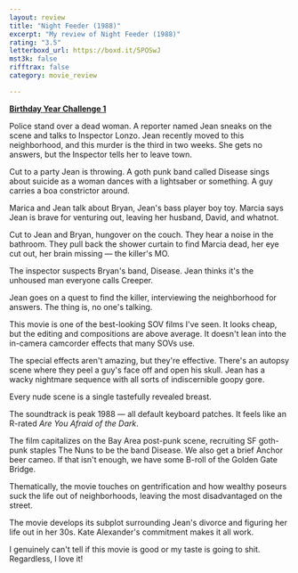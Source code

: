```yaml
---
layout: review
title: "Night Feeder (1988)"
excerpt: "My review of Night Feeder (1988)"
rating: "3.5"
letterboxd_url: https://boxd.it/5POSwJ
mst3k: false
rifftrax: false
category: movie_review

---
```


<b><a href="https://boxd.it/sWI7Y" rel="nofollow">Birthday Year Challenge 1</a></b>

Police stand over a dead woman. A reporter named Jean sneaks on the scene and talks to Inspector Lonzo. Jean recently moved to this neighborhood, and this murder is the third in two weeks. She gets no answers, but the Inspector tells her to leave town.

Cut to a party Jean is throwing. A goth punk band called Disease sings about suicide as a woman dances with a lightsaber or something. A guy carries a boa constrictor around.

Marica and Jean talk about Bryan, Jean's bass player boy toy. Marcia says Jean is brave for venturing out, leaving her husband, David, and whatnot.

Cut to Jean and Bryan, hungover on the couch. They hear a noise in the bathroom. They pull back the shower curtain to find Marcia dead, her eye cut out, her brain missing — the killer's MO.

The inspector suspects Bryan's band, Disease. Jean thinks it's the unhoused man everyone calls Creeper.

Jean goes on a quest to find the killer, interviewing the neighborhood for answers. The thing is, no one's talking.

This movie is one of the best-looking SOV films I've seen. It looks cheap, but the editing and compositions are above average. It doesn't lean into the in-camera camcorder effects that many SOVs use.

The special effects aren't amazing, but they're effective. There's an autopsy scene where they peel a guy's face off and open his skull. Jean has a wacky nightmare sequence with all sorts of indiscernible goopy gore.

Every nude scene is a single tastefully revealed breast.

The soundtrack is peak 1988 — all default keyboard patches. It feels like an R-rated <i>Are You Afraid of the Dark</i>.

The film capitalizes on the Bay Area post-punk scene, recruiting SF goth-punk staples The Nuns to be the band Disease. We also get a brief Anchor beer cameo. If that isn't enough, we have some B-roll of the Golden Gate Bridge.

Thematically, the movie touches on gentrification and how wealthy poseurs suck the life out of neighborhoods, leaving the most disadvantaged on the street.

The movie develops its subplot surrounding Jean's divorce and figuring her life out in her 30s. Kate Alexander's commitment makes it all work.

I genuinely can't tell if this movie is good or my taste is going to shit. Regardless, I love it!